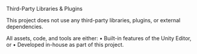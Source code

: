 Third-Party Libraries & Plugins

This project does not use any third-party libraries, plugins, or external dependencies.

All assets, code, and tools are either:
•	Built-in features of the Unity Editor, or
•	Developed in-house as part of this project.